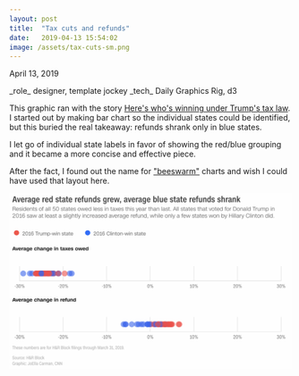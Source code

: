 ```yaml
---
layout: post
title:  "Tax cuts and refunds"
date:   2019-04-13 15:54:02
image: /assets/tax-cuts-sm.png
---
```


<p class="date" markdown="1">
April 13, 2019
</p>

<p class="involvement" markdown="1">
_role_ designer, template jockey _tech_ Daily Graphics Rig, d3
</p>

This graphic ran with the story [Here's who's winning under Trump's tax law](https://www.cnn.com/2019/04/13/politics/tax-reform-winners-and-losers/index.html). I started out by making bar chart so the individual states could be identified, but this buried the real takeaway: refunds shrank only in blue states.

I let go of individual state labels in favor of showing the red/blue grouping and it became a more concise and effective piece.

After the fact, I found out the name for ["beeswarm"](https://blockbuilder.org/mbostock/6526445e2b44303eebf21da3b6627320) charts and wish I could have used that layout here.


[![](/assets/tax-cuts.png)](https://www.cnn.com/2019/04/13/politics/tax-reform-winners-and-losers/index.html)

